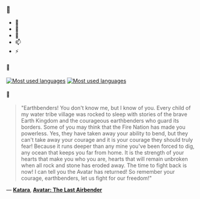 ### 👋

- 🔭
- 🌱
- 💬
- 📫
- ⚡

#### 🧏

[![Most used languages](https://github-readme-stats-aynah.vercel.app/api/top-langs/?username=aynh&theme=solarized-dark&langs_count=6&layout=compact&hide_title=true)](https://github.com/anuraghazra/github-readme-stats#gh-dark-mode-only)
[![Most used languages](https://github-readme-stats-aynah.vercel.app/api/top-langs/?username=aynh&theme=solarized-light&langs_count=6&layout=compact&hide_title=true)](https://github.com/anuraghazra/github-readme-stats#gh-light-mode-only)

#### 💬

> "Earthbenders! You don't know me, but I know of you. Every child of my water tribe village was rocked to sleep with stories of the brave Earth Kingdom and the courageous earthbenders who guard its borders. Some of you may think that the Fire Nation has made you powerless. Yes, they have taken away your ability to bend, but they can't take away your courage and it is your courage they should truly fear! Because it runs deeper than any mine you've been forced to dig, any ocean that keeps you far from home. It is the strength of your hearts that make you who you are, hearts that will remain unbroken when all rock and stone has eroded away. The time to fight back is now! I can tell you the Avatar has returned! So remember your courage, earthbenders, let us fight for our freedom!"

&mdash; [**Katara**](https://myanimelist.net/character.php?q=Katara&cat=character), [**Avatar: The Last Airbender**](https://myanimelist.net/search/all?q=Avatar%3A%20The%20Last%20Airbender&cat=all)
